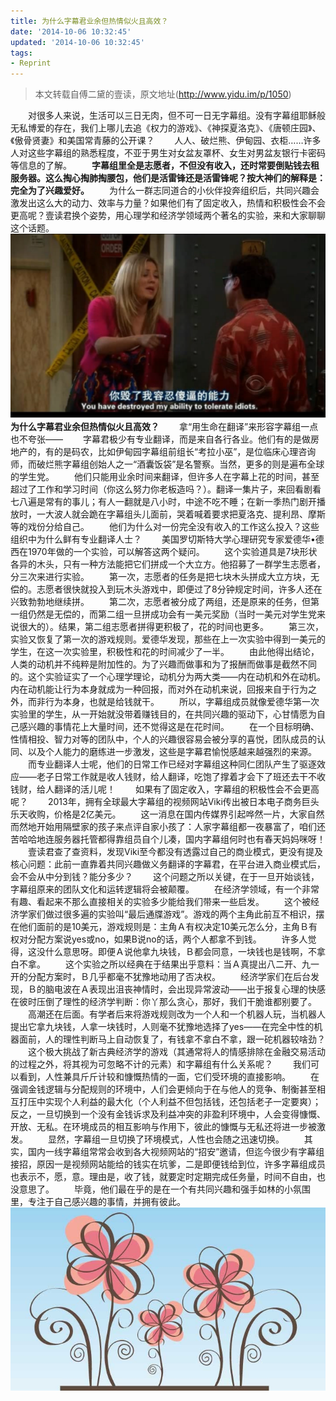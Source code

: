 ```yaml
---
title: 为什么字幕君业余但热情似火且高效？
date: '2014-10-06 10:32:45'
updated: '2014-10-06 10:32:45'
tags: 
- Reprint
---
```

> 本文转载自傅二黛的壹读，原文地址(http://www.yidu.im/p/1050)

　　对很多人来说，生活可以三日无肉，但不可一日无字幕组。没有字幕组耶稣般无私博爱的存在，我们上哪儿去追《权力的游戏》、《神探夏洛克》、《唐顿庄园》、《傲骨贤妻》和美国常青藤的公开课？
　　人人、破烂熊、伊甸园、衣柜……许多人对这些字幕组的熟悉程度，不亚于男生对女盆友罩杯、女生对男盆友银行卡密码等信息的了解。
　　**字幕组里全是志愿者，不但没有收入，还时常要倒贴钱去租服务器。这么掏心掏肺掏腰包，他们是活雷锋还是活雷锋呢？按大神们的解释是：完全为了兴趣爱好。**
　　为什么一群志同道合的小伙伴投奔组织后，共同兴趣会激发出这么大的动力、效率与力量？如果他们有了固定收入，热情和积极性会不会更高呢？壹读君换个姿势，用心理学和经济学领域两个著名的实验，来和大家聊聊这个话题。
![](为什么字幕君业余但热情似火且高效？/1.png)
　　**为什么字幕君业余但热情似火且高效？**
　　拿“用生命在翻译”来形容字幕组一点也不夸张——
　　字幕君极少有专业翻译，而是来自各行各业。他们有的是做房地产的，有的是码农，比如伊甸园字幕组前组长“考拉小巫”，是位临床心理咨询师，而破烂熊字幕组创始人之一“酒囊饭袋”是名警察。当然，更多的则是遍布全球的学生党。
　　他们只能用业余时间来翻译，但许多人在字幕上花的时间，甚至超过了工作和学习时间（你这么努力你老板造吗？）。翻译一集片子，来回看剧看七八遍是常有的事儿；有人一翻就是八小时，中途不吃不睡；在新一季热门剧开播放时，一大波人就会跪在字幕组头儿面前，哭着喊着要求把夏洛克、提利昂、摩斯等的戏份分给自己。
　　他们为什么对一份完全没有收入的工作这么投入？这些组织中为什么鲜有专业翻译人士？
　　美国罗切斯特大学心理研究专家爱德华•德西在1970年做的一个实验，可以解答这两个疑问。
　　这个实验道具是7块形状各异的木头，只有一种方法能把它们拼成一个大立方。他招募了一群学生志愿者，分三次来进行实验。
　　第一次，志愿者的任务是把七块木头拼成大立方块，无偿的。志愿者很快就投入到玩木头游戏中，即便过了8分钟规定时间，许多人还在兴致勃勃地继续拼。
　　第二次，志愿者被分成了两组，还是原来的任务，但第一组仍然是无偿的，而第二组一旦拼成功会有一美元奖励（当时一美元对学生党来说很大的）。结果，第二组志愿者拼得更积极了，花的时间也更多。
　　第三次，实验又恢复了第一次的游戏规则。爱德华发现，那些在上一次实验中得到一美元的学生，在这一次实验里，积极性和花的时间减少了一半。
　　由此他得出结论，人类的动机并不纯粹是附加性的。为了兴趣而做事和为了报酬而做事是截然不同的。这个实验证实了一个心理学理论，动机分为两大类——内在动机和外在动机。内在动机能让行为本身就成为一种回报，而对外在动机来说，回报来自于行为之外，而非行为本身，也就是给钱就干。
　　所以，字幕组成员就像爱德华第一次实验里的学生，从一开始就没带着赚钱目的，在共同兴趣的驱动下，心甘情愿为自己感兴趣的事情花上大量时间，还不觉得这是在花时间。
　　在一个目标明确、性情相投、智力对等的团队中，个人的兴趣很容易会被分享的喜悦，团队成员的认同、以及个人能力的磨练进一步激发，这些是字幕君愉悦感越来越强烈的来源。
　　而专业翻译人士呢，他们的日常工作已经对字幕组这种同仁团队产生了驱逐效应——老子日常工作就是收人钱财，给人翻译，吃饱了撑着才会下了班还去干不收钱财，给人翻译的活儿呢！
　　如果有了固定收入，字幕组的积极性会不会更高呢？
　　2013年，拥有全球最大字幕组的视频网站Viki传出被日本电子商务巨头乐天收购，价格是2亿美元。
　　这一消息在国内传媒界引起哗然一片，大家自然而然地开始用隔壁家的孩子来点评自家小孩了：人家字幕组都一夜暴富了，咱们还苦哈哈地连服务器托管都得靠组员自个儿凑，国内字幕组何时也有春天妈妈咪呀！
　　壹读君查了查资料，发现Viki至今都没有透露过自己的商业模式，更没有提及核心问题：此前一直靠着共同兴趣做义务翻译的字幕君，在平台进入商业模式后，会不会从中分到钱？能分多少？
　　这个问题之所以关键，在于一旦开始谈钱，字幕组原来的团队文化和运转逻辑将会被颠覆。
　　在经济学领域，有一个非常有趣、看起来不那么直接相关的实验多少能给我们带来一些启发。
　　这个被经济学家们做过很多遍的实验叫“最后通牒游戏”。游戏的两个主角此前互不相识，摆在他们面前的是10美元，游戏规则是：主角Ａ有权决定10美元怎么分，主角Ｂ有权对分配方案说yes或no，如果B说no的话，两个人都拿不到钱。
　　许多人觉得，这没什么意思呀。即便Ａ说他拿九块钱，Ｂ都会同意，一块钱也是钱啊，不拿白不拿。
　　这个实验之所以经典在于结果出乎意料：当Ａ真提出八二开、九一开的分配方案时，Ｂ几乎都毫不犹豫地动用了否决权。
　　经济学家们在后台发现，Ｂ的脑电波在Ａ表现出沮丧神情时，会出现异常波动——出于报复心理的快感在彼时压倒了理性的经济学判断：你丫那么贪心，那好，我们干脆谁都别要了。
　　高潮还在后面。有学者后来将游戏规则改为一个人和一个机器人玩，当机器人提出它拿九块钱，人拿一块钱时，人则毫不犹豫地选择了yes——在完全中性的机器面前，人的理性判断马上自动恢复了，有钱拿不拿白不拿，跟一砣机器较啥劲？
　　这个极大挑战了新古典经济学的游戏（其通常将人的情感排除在金融交易活动的过程之外，将其视为可忽略不计的元素）和字幕组有什么关系呢？
　　我们可以看到，人性兼具斤斤计较和慷慨热情的一面，它们受环境的直接影响。
　　在强调金钱逻辑与分配规则的环境中，人们会更倾向于在与他人的竞争、制衡甚至相互打压中实现个人利益的最大化（个人利益不但包括钱，还包括老子一定要爽）；反之，一旦切换到一个没有金钱诉求及利益冲突的非盈利环境中，人会变得慷慨、开放、无私。在环境成员的相互影响与作用下，彼此的慷慨与无私还将进一步被激发。
　　显然，字幕组一旦切换了环境模式，人性也会随之迅速切换。
　　其实，国内一线字幕组常常会收到各大视频网站的“招安”邀请，但迄今很少有字幕组接招，原因一是视频网站能给的钱实在坑爹，二是即便钱给到位，许多字幕组成员也表示不，愿，意。理由是，收了钱，就要定时定期完成任务量，时间不自由，也没意思了。
　　毕竟，他们最在乎的是在一个有共同兴趣和强手如林的小氛围里，专注于自己感兴趣的事情，并拥有彼此。
![](为什么字幕君业余但热情似火且高效？/2.jpg)

